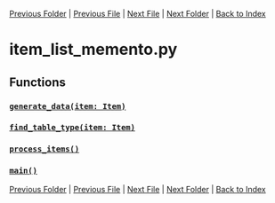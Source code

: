[Previous Folder](../item_article.md) | [Previous File](item_list_medical.md) | [Next File](item_list_security.md) | [Next Folder](../../lists/attachment_list.md) | [Back to Index](../../../index.md)

# item_list_memento.py

## Functions

### [`generate_data(item: Item)`](https://github.com/Vaileasys/pz-wiki_parser/blob/main/scripts/items/lists/item_list_memento.py#L12)
### [`find_table_type(item: Item)`](https://github.com/Vaileasys/pz-wiki_parser/blob/main/scripts/items/lists/item_list_memento.py#L57)
### [`process_items()`](https://github.com/Vaileasys/pz-wiki_parser/blob/main/scripts/items/lists/item_list_memento.py#L72)
### [`main()`](https://github.com/Vaileasys/pz-wiki_parser/blob/main/scripts/items/lists/item_list_memento.py#L97)


[Previous Folder](../item_article.md) | [Previous File](item_list_medical.md) | [Next File](item_list_security.md) | [Next Folder](../../lists/attachment_list.md) | [Back to Index](../../../index.md)
